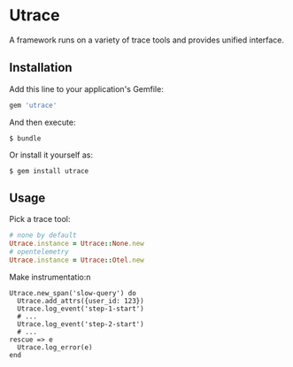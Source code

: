 # Utrace

A framework runs on a variety of trace tools and provides unified interface.

## Installation

Add this line to your application's Gemfile:

```ruby
gem 'utrace'
```

And then execute:

    $ bundle

Or install it yourself as:

    $ gem install utrace

## Usage

Pick a trace tool:

```ruby
# none by default
Utrace.instance = Utrace::None.new
# opentelemetry
Utrace.instance = Utrace::Otel.new
```

Make instrumentatio:n

```
Utrace.new_span('slow-query') do
  Utrace.add_attrs({user_id: 123})
  Utrace.log_event('step-1-start')
  # ...
  Utrace.log_event('step-2-start')
  # ...
rescue => e
  Utrace.log_error(e)
end
```

